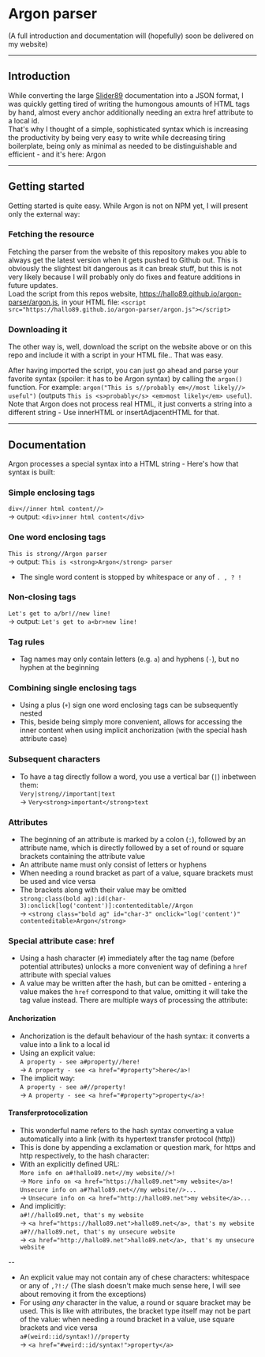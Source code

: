 # Argon parser

(A full introduction and documentation will (hopefully) soon be delivered on my website)

---
## Introduction
While converting the large [Slider89](https://hallo89.net/slider89) documentation into a JSON format, I was quickly getting tired of writing the humongous amounts of HTML tags by hand, almost every anchor additionally needing an extra href attribute to a local id.<br>
That's why I thought of a simple, sophisticated syntax which is increasing the productivity by being very easy to write while decreasing tiring boilerplate, being only as minimal as needed to be distinguishable and efficient - and it's here: Argon

---
## Getting started
Getting started is quite easy. While Argon is not on NPM yet, I will present only the external way:
### Fetching the resource
Fetching the parser from the website of this repository makes you able to always get the latest version when it gets pushed to Github out. This is obviously the slightest bit dangerous as it can break stuff, but this is not very likely because I will probably only do fixes and feature additions in future updates.<br>
Load the script from this repos website, https://hallo89.github.io/argon-parser/argon.js, in your HTML file: `<script src="https://hallo89.github.io/argon-parser/argon.js"></script>`
### Downloading it
The other way is, well, download the script on the website above or on this repo and include it with a script in your HTML file.. That was easy.

After having imported the script, you can just go ahead and parse your favorite syntax (spoiler: it has to be Argon syntax) by calling the `argon()` function. For example: `argon("This is s//probably em<//most likely//> useful")` (outputs `This is <s>probably</s> <em>most likely</em> useful`).<br>Note that Argon does not process real HTML, it just converts a string into a different string - Use innerHTML or insertAdjacentHTML for that.

---
## Documentation
Argon processes a special syntax into a HTML string - Here's how that syntax is built:
### Simple enclosing tags
`div<//inner html content//>`<br>
-> output: `<div>inner html content</div>`
### One word enclosing tags
`This is strong//Argon parser`<br>
-> output: `This is <strong>Argon</strong> parser`
- The single word content is stopped by whitespace or any of `. , ? !`
### Non-closing tags
`Let's get to a/br!//new line!`<br>
-> output: `Let's get to a<br>new line!`
### Tag rules
- Tag names may only contain letters (e.g. `a`) and hyphens (`-`), but no hyphen at the beginning
### Combining single enclosing tags
- Using a plus (`+`) sign one word enclosing tags can be subsequently nested
- This, beside being simply more convenient, allows for accessing the inner content when using implicit anchorization (with the special hash attribute case)
### Subsequent characters
- To have a tag directly follow a word, you use a vertical bar (`|`) inbetween them:<br>
`Very|strong//important|text`<br>
-> `Very<strong>important</strong>text`
### Attributes
- The beginning of an attribute is marked by a colon (`:`), followed by an attribute name, which is directly followed by a set of round or square brackets containing the attribute value
- An attribute name must only consist of letters or hyphens
- When needing a round bracket as part of a value, square brackets must be used and vice versa
- The brackets along with their value may be omitted<br>
`strong:class(bold ag):id(char-3):onclick[log('content')]:contenteditable//Argon`<br>
-> `<strong class="bold ag" id="char-3" onclick="log('content')" contenteditable>Argon</strong>`
### Special attribute case: href
- Using a hash character (`#`) immediately after the tag name (before potential attributes) unlocks a more convenient way of defining a `href` attribute with special values
- A value may be written after the hash, but can be omitted - entering a value makes the `href` correspond to that value, omitting it will take the tag value instead. There are multiple ways of processing the attribute:
#### Anchorization
- Anchorization is the default behaviour of the hash syntax: it converts a value into a link to a local id
- Using an explicit value:<br>
`A property - see a#property//here!`<br>
-> `A property - see <a href="#property">here</a>!`
- The implicit way:<br>
`A property - see a#//property!`<br>
-> `A property - see <a href="#property">property</a>!`
#### Transferprotocolization
- This wonderful name refers to the hash syntax converting a value automatically into a link (with its hypertext transfer protocol (http))
- This is done by appending a exclamation or question mark, for https and http respectively, to the hash character:
- With an explicitly defined URL:<br>
`More info on a#!hallo89.net<//my website//>!`<br>
-> `More info on <a href="https://hallo89.net">my website</a>!`
`Unsecure info on a#?hallo89.net<//my website//>...`<br>
-> `Unsecure info on <a href="http://hallo89.net">my website</a>...`
- And implicitly:<br>
`a#!//hallo89.net, that's my website`<br>
-> `<a href="https://hallo89.net">hallo89.net</a>, that's my website`
`a#?//hallo89.net, that's my unsecure website`<br>
-> `<a href="http://hallo89.net">hallo89.net</a>, that's my unsecure website`

--
- An explicit value may not contain any of chese characters: whitespace or any of `,?!:/` (The slash doesn't make much sense here, I will see about removing it from the exceptions)
- For using _any_ character in the value, a round or square bracket may be used. This is like with attributes, the bracket type itself may not be part of the value: when needing a round bracket in a value, use square brackets and vice versa<br>
`a#(weird::id/syntax!)//property`<br>
-> `<a href="#weird::id/syntax!">property</a>`
